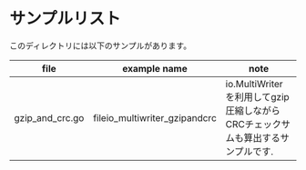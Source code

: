# サンプルリスト

このディレクトリには以下のサンプルがあります。

| file            | example name                  | note                                                                           |
| --------------- | ----------------------------- | ------------------------------------------------------------------------------ |
| gzip_and_crc.go | fileio_multiwriter_gzipandcrc | io.MultiWriterを利用してgzip圧縮しながらCRCチェックサムも算出するサンプルです. |
